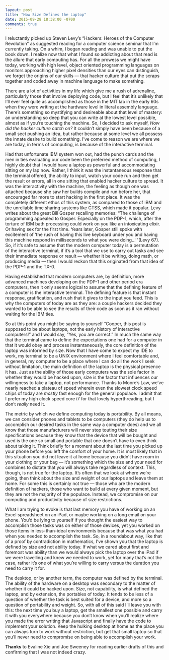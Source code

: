 ```yaml
---
layout: post
title: "How Size Defines the Laptop"
date: 2015-09-28 18:38:00 -0700
comments: true
---
```

I reluctantly picked up Steven Levy’s “Hackers: Heroes of the Computer Revolution” as suggested reading for a computer science seminar that I’m currently taking. On a whim, I began reading and was unable to put the book down. I realize now that what I found so addicting about that read is the allure that early computing has. For all the prowess we might have today, working with high level, object oriented programming languages on monitors approaching higher pixel densities than our eyes can distinguish, we forget the origins of our skills — that hacker culture that put the scraps together and coded away in machine language to make something.

There are a lot of activities in my life which give me a rush of adrenaline, particularly those that involve deploying code, but I feel that it’s unlikely that I’ll ever feel quite as accomplished as those in the MIT lab in the early 60s when they were writing at the hardware level in literal assembly language. There’s something so mystifying and desireable about that level of mastery: an understanding so deep that you can write at the lowest level possible, almost as if you’re touching the machine. So, I decided to ask myself, *How did the hacker culture catch on?* It couldn’t simply have been because of a small sect pushing an idea, but rather because at some level we all possess the innate desire to build something. I’ve come to reason we are where we are today, in terms of computing, is because of the interactive terminal. 

Had that unfortunate IBM system won out, had the punch cards and the men in ties evaluating our code been the preferred method of computing, I highly doubt that I would have a laptop as powerful and accommodating sitting on my lap now. Rather, I think it was the instantaneous response that the terminal offered, the ability to input, watch your code run and then get the result or errors, all in one sitting that enabled hacker culture to spread. It was the interactivity with the machine, the feeling as though one was attached because she saw her builds compile and run before her, that encouraged far more to start hacking in the first place. It was the completely different ethos of this system, as compared to those of IBM and the unreliable time sharing systems like CTSS, which made it popular. Levy writes about the great Bill Gosper recalling memories: “The challenge of programming appealed to Gosper. Especially on the PDP-1, which, after the torture of IBM bath processing could work on you like an intoxicating elixir. Or having sex for the first time. Years later, Gosper still spoke with excitement of ‘the rush of having this live keyboard under you and having this machine respond in milliseconds to what you were doing...’”(Levy 67). So, if it’s safe to assume that the modern computer today is a permutation of the interactive terminal, if it’s a tool that we use to carry out tasks and see their immediate response or result — whether it be writing, doing math, or producing media —  then I would reckon that this originated from that idea of the PDP-1 and the TX-0.

Having established that modern computers are, by definition, more advanced machines developing on the PDP-1 and other period era computers, then it only seems logical to assume that the defining feature of a computer is the interactive terminal. The defining feature is that instant response, gratification, and rush that it gives to the input you feed. This is why the computers of today are as they are: a couple hackers decided they wanted to be able to see the results of their code as soon as it ran without waiting for the IBM ties.

So at this point you might be saying to yourself “Cooper, this post is supposed to be about laptops, not the early history of interactive computers!” and I would say, “Yes, you are correct.” In much the same way that the terminal came to define the expectations one had for a computer in that it would obey and process instantaneously, the core definition of the laptop was informed by size. Now that I have come to expect my IDE to work, my terminal to be a UNIX environment where I feel comfortable and, in general, my computer to be a place where I can do all the work I seek without limitation, the main definition of the laptop is the physical presence it has. Just as the ability of those early computers was the sole factor in whether they would be hacked upon, size is the factor that influences our willingness to take a laptop, not performance. Thanks to Moore’s Law, we’ve nearly reached a plateau of speed wherein even the slowest clock speed chips of today are *mostly* fast enough for the general populace. I admit that I prefer my high clock speed core i7 for that lovely hyperthreading, but I don’t *really* need it.

The metric by which we define computing today is portability. By all means, we can consider phones and tablets to be computers (they do help us to accomplish our desired tasks in the same way a computer does) and we all know that those manufacturers will never stop touting their size specifications because they know that the device that will be bought and used is the one so small and portable that one doesn’t have to even think about taking it. Think briefly for a moment about the last time you picked up your phone before you left the comfort of your home. It is most likely that in this situation you did not leave it at home because you didn’t have room in your clothing or your bag — it’s something which the size and your need for combines to dictate that you will always take regardless of context. This, though, is not true for the laptop. It’s often that we look at where we’re going, then think about the size and weight of our laptops and leave them at home. For some this is certainly not true — those who are the modern definition of hackers, those who want to build at every given moment, but they are not the majority of the populace. Instead, we compromise on our computing and productivity because of size restrictions.

What I am trying to evoke is that last memory you have of working on an Excel spreadsheet on an iPad, or maybe working on a long email on your phone. You’d be lying to yourself if you thought the easiest way to accomplish those tasks was on either of those devices, yet you worked on those items in less-than-ideal environments because that was what you had when you needed to accomplish the task. So, in a roundabout way, like that of a proof by contradiction in mathematics, I’ve shown you that the laptop is defined by size and not ability today. If what we cared about first and foremost was ability than we would always pick the laptop over the iPad if we were travelling and knew we needed to work, yet for many that’s not the case, rather it’s one of what you’re willing to carry versus the duration you need to carry it for.

The desktop, or by another term, the computer was defined by the terminal. The ability of the hardware on a desktop was secondary to the matter of whether it could be hacked upon. Size, not capability, is what defined the laptop, and by extension, the portables of today. It tends to be less of a question of whether the task is best suited for a device, and more so a question of portability and weight. So, with all of this said I’ll leave you with this: the next time you buy a laptop, get the smallest one possible and carry it with you everywhere because you don’t know when you’ll realize where you made the error writing that Javascript and finally have the code to implement your solution. Keep the hulking desktop at home as the place you can always turn to work without restriction, but get that small laptop so that you’ll never need to compromise on being able to accomplish your work.

**Thanks** to Evaline Xie and Joe Sweeney for reading earlier drafts of this and confirming that I was not indeed crazy.
